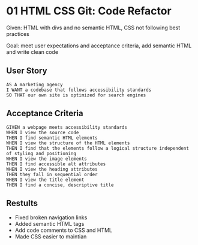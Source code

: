 # 01 HTML CSS Git: Code Refactor

Given: HTML with divs and no semantic HTML, CSS not following best practices

Goal: meet user expectations and acceptance criteria, add semantic HTML and write clean code

## User Story

```
AS A marketing agency
I WANT a codebase that follows accessibility standards
SO THAT our own site is optimized for search engines
```

## Acceptance Criteria

```
GIVEN a webpage meets accessibility standards
WHEN I view the source code
THEN I find semantic HTML elements
WHEN I view the structure of the HTML elements
THEN I find that the elements follow a logical structure independent of styling and positioning
WHEN I view the image elements
THEN I find accessible alt attributes
WHEN I view the heading attributes
THEN they fall in sequential order
WHEN I view the title element
THEN I find a concise, descriptive title
```

## Restults

* Fixed broken navigation links
* Added semantic HTML tags
* Add code comments to CSS and HTML
* Made CSS easier to maintian 